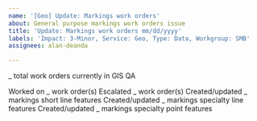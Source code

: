 ```yaml
---
name: '[Geo] Update: Markings work orders'
about: General purpose markings work orders issue
title: 'Update: Markings work orders mm/dd/yyyy'
labels: 'Impact: 3-Minor, Service: Geo, Type: Data, Workgroup: SMB'
assignees: alan-deanda

---
```


_ total work orders currently in GIS QA

Worked on _ work order(s)
Escalated _ work order(s)
Created/updated _ markings short line features
Created/updated _ markings specialty line features
Created/updated _ markings specialty point features
